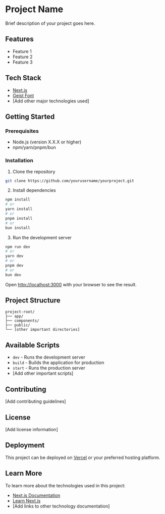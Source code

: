 # Project Name

Brief description of your project goes here.

## Features

- Feature 1
- Feature 2
- Feature 3

## Tech Stack

- [Next.js](https://nextjs.org)
- [Geist Font](https://vercel.com/font)
- [Add other major technologies used]

## Getting Started

### Prerequisites

- Node.js (version X.X.X or higher)
- npm/yarn/pnpm/bun

### Installation

1. Clone the repository
```bash
git clone https://github.com/yourusername/yourproject.git
```

2. Install dependencies
```bash
npm install
# or
yarn install
# or
pnpm install
# or
bun install
```

3. Run the development server
```bash
npm run dev
# or
yarn dev
# or
pnpm dev
# or
bun dev
```

Open [http://localhost:3000](http://localhost:3000) with your browser to see the result.

## Project Structure

```
project-root/
├── app/
├── components/
├── public/
└── [other important directories]
```

## Available Scripts

- `dev` - Runs the development server
- `build` - Builds the application for production
- `start` - Runs the production server
- [Add other important scripts]

## Contributing

[Add contributing guidelines]

## License

[Add license information]

## Deployment

This project can be deployed on [Vercel](https://vercel.com/new?utm_medium=default-template&filter=next.js&utm_source=create-next-app&utm_campaign=create-next-app-readme) or your preferred hosting platform.

## Learn More

To learn more about the technologies used in this project:

- [Next.js Documentation](https://nextjs.org/docs)
- [Learn Next.js](https://nextjs.org/learn)
- [Add links to other technology documentation]